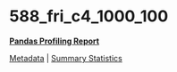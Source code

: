 # 588_fri_c4_1000_100

[**Pandas Profiling Report**](https://epistasislab.github.io/penn-ml-benchmarks/profile/588_fri_c4_1000_100.html)

[Metadata](metadata.yaml) | [Summary Statistics](summary_stats.tsv)

